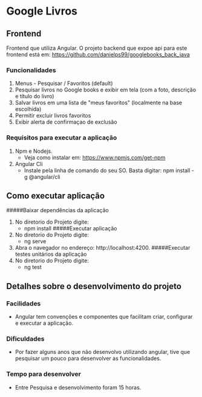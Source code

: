 # Google Livros
## Frontend
Frontend que utiliza Angular.
O projeto backend que expoe api para este frontend está em: https://github.com/danielps99/googlebooks_back_java

### Funcionalidades

1. Menus - Pesquisar / Favoritos (default)
2. Pesquisar livros no Google books e exibir em tela (com a foto, descrição e título do livro)
3. Salvar livros em uma lista de "meus favoritos" (localmente na base escolhida)
4. Permitir excluir livros favoritos
5. Exibir alerta de confirmaçao de exclusão

### Requisitos para executar a aplicação
1. Npm e Nodejs. 
    - Veja como instalar em: https://www.npmjs.com/get-npm
2. Angular Cli
    - Instale pela linha de comando do seu SO. Basta digitar: npm install -g @angular/cli

## Como executar aplicação
#####Baixar dependências da aplicação
1. No diretorio do Projeto digite:
    - npm install
#####Executar aplicação
1. No diretorio do Projeto digite:
    - ng serve
2. Abra o navegador no endereço: http://localhost:4200.
#####Executar testes unitários da aplicação
1. No diretorio do Projeto digite:
    - ng test
    
## Detalhes sobre o desenvolvimento do projeto
### Facilidades
- Angular tem convenções e componentes que facilitam criar, configurar e executar a aplicação.

### Dificuldades
- Por fazer alguns anos que não desenvolvo utilizando angular, tive que pesquisar um pouco para desenvolver as funcionalidades.

### Tempo para desenvolver
- Entre Pesquisa e desenvolvimento foram 15 horas.
